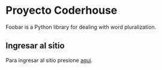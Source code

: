 # Proyecto Coderhouse

Foobar is a Python library for dealing with word pluralization.

## Ingresar al sitio 

Para ingresar al sitio presione [aqui](https://franpest1996.github.io/proyecto_coder/).
